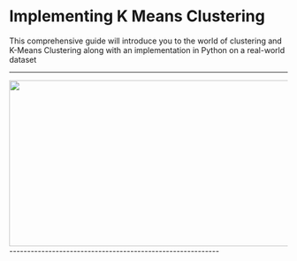 # Implementing K Means Clustering

This comprehensive guide will introduce you to the world of clustering and K-Means Clustering along with an implementation in Python on a real-world dataset

--------------------------------------------------------------------------------------------------------------------
<img target="_blank" src="https://user-images.githubusercontent.com/32620288/143691031-26380d6c-d4b2-479d-b033-01ad5fabc97b.png" width=1000; height=300>
-----------------------------------------------------------
